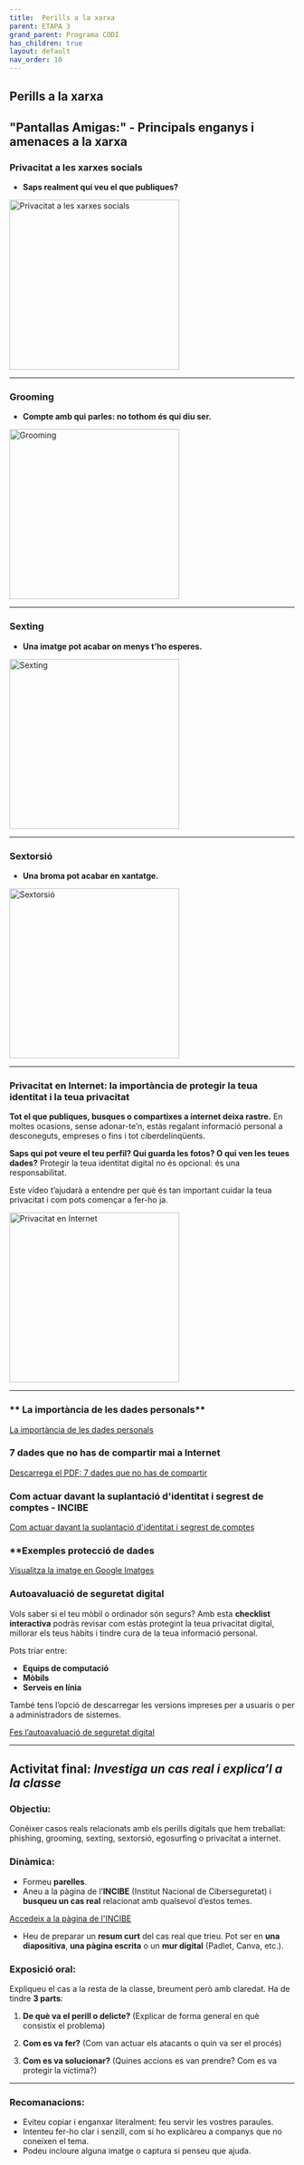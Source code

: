 ```yaml
---
title:  Perills a la xarxa
parent: ETAPA 3
grand_parent: Programa CODI
has_children: true
layout: default
nav_order: 10
---
```



## Perills a la xarxa


## "Pantallas Amigas:" - Principals enganys i amenaces a la xarxa



### Privacitat a les xarxes socials
- **Saps realment qui veu el que publiques?**


<a href="https://www.youtube.com/watch?v=_VAgyuNjnoY&t=4s" target="_blank">
  <img src="https://img.youtube.com/vi/_VAgyuNjnoY/hqdefault.jpg" alt= "Privacitat a les xarxes socials" width="300"/>
</a>


---

### **Grooming**

- **Compte amb qui parles: no tothom és qui diu ser.**

<a href="https://www.youtube.com/watch?v=Pa2ttVRA-xU&t=5s" target="_blank">
  <img src="https://img.youtube.com/vi/Pa2ttVRA-xU&t=5s/hqdefault.jpg" alt="Grooming" width="300"/>
</a>

---


### **Sexting**
- **Una imatge pot acabar on menys t’ho esperes.**
  
<a href="https://www.youtube.com/watch?v=LFbnamm_ePk" target="_blank">
 <img src="https://img.youtube.com/vi/LFbnamm_ePk/hqdefault.jpg" alt="Sexting" width="300"/>
</a>


---


### **Sextorsió**
- **Una broma pot acabar en xantatge.**

<a href="https://www.youtube.com/watch?v=H_v0v70WFaA" target="_blank">
 <img src="https://img.youtube.com/vi/H_v0v70WFaA/hqdefault.jpg" alt="Sextorsió" width="300"/>
</a>




---


### **Privacitat en Internet: la importància de protegir la teua identitat i la teua privacitat**

**Tot el que publiques, busques o compartixes a internet deixa rastre.**
En moltes ocasions, sense adonar-te’n, estàs regalant informació personal a desconeguts, empreses o fins i tot ciberdelinqüents.

**Saps qui pot veure el teu perfil? Qui guarda les fotos? O qui ven les teues dades?**
Protegir la teua identitat digital no és opcional: és una responsabilitat.

Este vídeo t’ajudarà a entendre per què és tan important cuidar la teua privacitat i com pots començar a fer-ho ja.

<a href="https://www.youtube.com/watch?v=CXmjnNoDrTI" target="_blank">
  <img src="https://img.youtube.com/vi/CXmjnNoDrTI/hqdefault.jpg" alt="Privacitat en Internet" width="300"/>
</a>

---

### ** La importància de les dades personals**

<p>
  <a href="https://moodle2023-24.ua.es/moodle/pluginfile.php/218083/mod_resource/content/16/tema/la_importancia_de_los_datos_personales.html" target="_blank" class="btn btn-primary">
    La importància de les dades personals
  </a>
</p>

### **7 dades que no has de compartir mai a Internet**

<p>
  <a href="documents/osi-7-datosno-compartir.pdf" target="_blank" class="btn btn-primary" download>
    Descarrega el PDF: 7 dades que no has de compartir
  </a>
</p>



### **Com actuar davant la suplantació d'identitat i segrest de comptes - INCIBE**

<p>
  <a href="https://www.incibe.es/ciudadania/blog/suplantacion-de-identidad-y-secuestro-de-cuentas-como-actuar" target="_blank" class="btn btn-primary">
    Com actuar davant la suplantació d'identitat i segrest de comptes
  </a>
</p>




### **Exemples protecció de dades



<p>
  <a href="https://images.app.goo.gl/9sbX1gfrLwkMtABCA" target="_blank" class="btn btn-primary">
    Visualitza la imatge en Google Imatges
  </a>
</p>



### Autoavaluació de seguretat digital

Vols saber si el teu mòbil o ordinador són segurs?
Amb esta **checklist interactiva** podràs revisar com estàs protegint la teua privacitat digital, millorar els teus hàbits i tindre cura de la teua informació personal.

Pots triar entre:

* **Equips de computació**
* **Mòbils**
* **Serveis en línia**

També tens l’opció de descarregar les versions impreses per a usuaris o per a administradors de sistemes.

<p>
  <a href="https://protege.la/checklists/" target="_blank" class="btn btn-primary">
    Fes l’autoavaluació de seguretat digital
  </a>
</p>

---




## Activitat final: *Investiga un cas real i explica’l a la classe*

### Objectiu:

Conéixer casos reals relacionats amb els perills digitals que hem treballat: phishing, grooming, sexting, sextorsió, egosurfing o privacitat a internet.

### Dinàmica:

* Formeu **parelles**.
* Aneu a la pàgina de l’**INCIBE** (Institut Nacional de Ciberseguretat) i **busqueu un cas real** relacionat amb qualsevol d’estos temes.

<p> 
  <a href="https://www.incibe.es" target="_blank" class="btn btn-primary"> Accedeix a la pàgina de l'INCIBE </a> 
</p>


 * Heu de preparar un **resum curt** del cas real que trieu. Pot ser en **una diapositiva**, **una pàgina escrita** o un **mur digital** (Padlet, Canva, etc.).

### Exposició oral:

Expliqueu el cas a la resta de la classe, breument però amb claredat. Ha de tindre **3 parts**:

1. **De què va el perill o delicte?**
   (Explicar de forma general en què consistix el problema)

2. **Com es va fer?**
   (Com van actuar els atacants o quin va ser el procés)

3. **Com es va solucionar?**
   (Quines accions es van prendre? Com es va protegir la víctima?)

---

### Recomanacions:

* Eviteu copiar i enganxar literalment: feu servir les vostres paraules.
* Intenteu fer-ho clar i senzill, com si ho explicàreu a companys que no coneixen el tema.
* Podeu incloure alguna imatge o captura si penseu que ajuda.




















